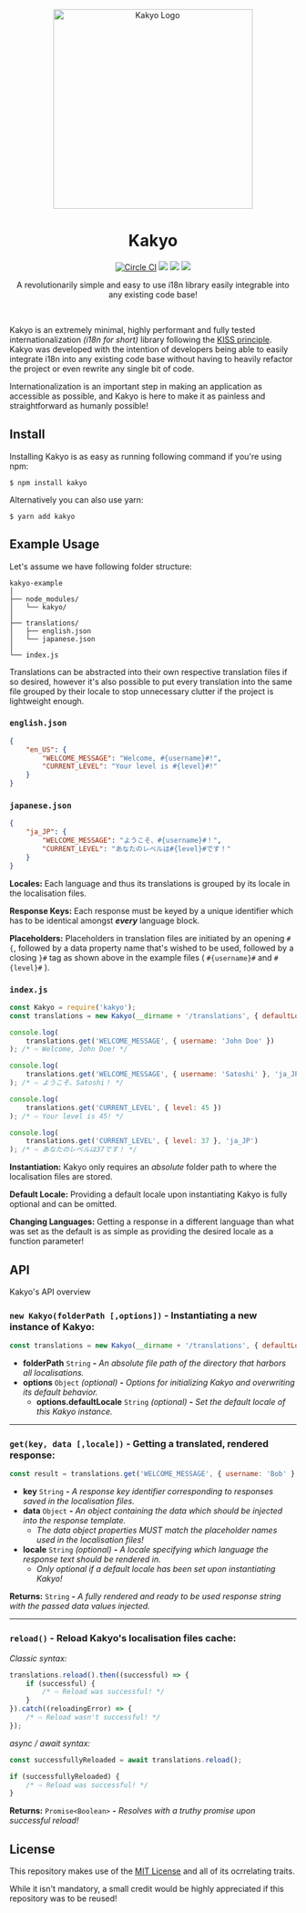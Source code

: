 <div align="middle">
    <p><img src="https://img.kirameki.one/uk6QacfI.png" alt="Kakyo Logo" height="350" /></p>
    <h1>Kakyo</h1>
    <a href="#"><img src="https://circleci.com/gh/moondrop/kakyo.svg?style=svg" alt="Circle CI"/></a>
    <a href="https://www.npmjs.com/package/kakyo"><img src="https://img.shields.io/npm/v/kakyo.svg?color=ffb346"></a>
    <a href="#"><img src="https://img.shields.io/badge/node-10.15.1-ffb346.svg"></a>
    <a href="https://opensource.org/licenses/MIT"><img src="https://img.shields.io/badge/license-MIT-ffb346.svg"></a>
    <p>A revolutionarily simple and easy to use i18n library easily integrable into any existing code base!</p>
    <br />
</div>

Kakyo is an extremely minimal, highly performant and fully tested internationalization *(i18n for short)* library following the [KISS principle](https://en.wikipedia.org/wiki/KISS_principle). Kakyo was developed with the intention of developers being able to easily integrate i18n into any existing code base without having to heavily refactor the project or even rewrite any single bit of code.

Internationalization is an important step in making an application as accessible as possible, and Kakyo is here to make it as painless and straightforward as humanly possible!

## Install
Installing Kakyo is as easy as running following command if you're using npm:
```
$ npm install kakyo
```
Alternatively you can also use yarn:
```
$ yarn add kakyo
```

## Example Usage
Let's assume we have following folder structure:
```
kakyo-example
│
├── node_modules/
│   └── kakyo/
│
├── translations/
│   ├── english.json
│   └── japanese.json
│   
└── index.js
```
Translations can be abstracted into their own respective translation files if so desired, however it's also possible to put every translation into the same file grouped by their locale to stop unnecessary clutter if the project is lightweight enough.

### `english.json`
```json
{
    "en_US": {
        "WELCOME_MESSAGE": "Welcome, #{username}#!",
        "CURRENT_LEVEL": "Your level is #{level}#!"
    }
}
```

### `japanese.json`
```json
{
    "ja_JP": {
        "WELCOME_MESSAGE": "ようこそ、#{username}#！",
        "CURRENT_LEVEL": "あなたのレベルは#{level}#です！"
    }
}
```
**Locales:** Each language and thus its translations is grouped by its locale in the localisation files.

**Response Keys:** Each response must be keyed by a unique identifier which has to be identical amongst ***every*** language block.

**Placeholders:** Placeholders in translation files are initiated by an opening `#{`, followed by a data property name that's wished to be used, followed by a closing `}#` tag as shown above in the example files ( `#{username}#` and `#{level}#` ).

### `index.js`
```js
const Kakyo = require('kakyo');
const translations = new Kakyo(__dirname + '/translations', { defaultLocale: 'en_US' });

console.log(
    translations.get('WELCOME_MESSAGE', { username: 'John Doe' })
); /* ⇨ Welcome, John Doe! */

console.log(
    translations.get('WELCOME_MESSAGE', { username: 'Satoshi' }, 'ja_JP')
); /* ⇨ ようこそ、Satoshi！ */

console.log(
    translations.get('CURRENT_LEVEL', { level: 45 })
); /* ⇨ Your level is 45! */

console.log(
    translations.get('CURRENT_LEVEL', { level: 37 }, 'ja_JP')
); /* ⇨ あなたのレベルは37です！ */
```
**Instantiation:** Kakyo only requires an *absolute* folder path to where the localisation files are stored.

**Default Locale:** Providing a default locale upon instantiating Kakyo is fully optional and can be omitted.

**Changing Languages:** Getting a response in a different language than what was set as the default is as simple as providing the desired locale as a function parameter!

## API
Kakyo's API overview

### `new Kakyo(folderPath [,options])` - Instantiating a new instance of Kakyo:
```js
const translations = new Kakyo(__dirname + '/translations', { defaultLocale: 'en_US' });
```
* **folderPath** `String` **-** *An absolute file path of the directory that harbors all localisations.*
* **options** `Object` *(optional)* **-** *Options for initializing Kakyo and overwriting its default behavior.*
    * **options.defaultLocale** `String` *(optional)* **-** *Set the default locale of this Kakyo instance.*

<hr />

### `get(key, data [,locale])` - Getting a translated, rendered response:
```js
const result = translations.get('WELCOME_MESSAGE', { username: 'Bob' }, 'ja_JP');
```
* **key** `String` **-** *A response key identifier corresponding to responses saved in the localisation files.*
* **data** `Object` **-** *An object containing the data which should be injected into the response template.*
    * *The data object properties MUST match the placeholder names used in the localisation files!*
* **locale** `String` *(optional)* **-** *A locale specifying which language the response text should be rendered in.*
    * *Only optional if a default locale has been set upon instantiating Kakyo!*

**Returns:** `String` **-** *A fully rendered and ready to be used response string with the passed data values injected.*

<hr />

### `reload()` - Reload Kakyo's localisation files cache:
*Classic syntax:*
```js
translations.reload().then((successful) => {
    if (successful) {
        /* ⇨ Reload was successful! */
    }
}).catch((reloadingError) => {
    /* ⇨ Reload wasn't successful! */
});
```
*async / await syntax:*
```js
const successfullyReloaded = await translations.reload();

if (successfullyReloaded) {
    /* ⇨ Reload was successful! */
}
```
**Returns:** `Promise<Boolean>` **-** *Resolves with a truthy promise upon successful reload!*

## License
This repository makes use of the [MIT License](https://opensource.org/licenses/MIT) and all of its ocrrelating traits.

While it isn't mandatory, a small credit would be highly appreciated if this repository was to be reused!
